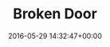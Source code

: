 ---
title:		"Broken Door"
type:		"photos"
mediatype:		"upload"
location:		"Berlin, Germany"
date:		"2016-05-29 14:32:47+00:00"
album:		"abandoned"
filename:		"stadtbad-wedding-door.md"
series:		"stadtbad"
cl_public_id:		"abandoned/stadtbad-wedding-door"
cl_version:		1497000035
format:		"tiff"
bytes:		1416564
width:		810
height:		1440
colours:
- "#010101"
- "#070501"
- "#1F180D"
- "#040200"
- "#20160F"
- "#775E41"
exposure_mode:		"Auto"
program:		"Aperture-priority AE"
aperture:		"2.8"
focal_length:		"24.0 mm"
iso:		"500"
shutter_speed:		"1/40"
metering:		"Spot"
flash:		"Off, Did not fire"
white_balance:		"As Shot"
colour_temp:		"7050"
has_crop:		"false"
orientation:		"Horizontal (normal)"
camera_model:		"NIKON D800"
lens_info:		"24-70mm f/2.8"
artist: "Matt Finucane"
x_resolution:		"300"
y_resolution:		"300"
---
